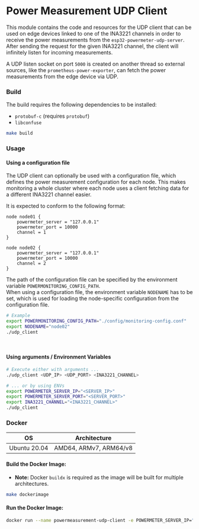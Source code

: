 # Power Measurement UDP Client
This module contains the code and resources for the UDP client that can be used on edge devices linked to one of the INA3221 channels in order to receive the power measurements from the `esp32-powermeter-udp-server`.
After sending the request for the given INA3221 channel, the client will infinitely listen for incoming measurements.

A UDP listen socket on port `5000` is created on another thread so external sources, like the `prometheus-power-exporter`, can fetch the power measurements from the edge device via UDP.

### Build
The build requires the following dependencies to be installed:
- `protobuf-c` (requires `protobuf`)
- `libconfuse`

```bash
make build
```

### Usage

#### Using a configuration file
The UDP client can optionally be used with a configuration file, which defines the power measurement configuration for each node. This makes monitoring a whole cluster where each node uses a client fetching data for a different INA3221 channel easier.

It is expected to conform to the following format:

```text
node node01 {
	powermeter_server = "127.0.0.1"
	powermeter_port = 10000
	channel = 1
}

node node02 {
	powermeter_server = "127.0.0.1"
	powermeter_port = 10000
	channel = 2
}
```

The path of the configuration file can be specified by the environment variable `POWERMONITORING_CONFIG_PATH`.<br>
When using a configuration file, the environment variable `NODENAME` has to be set, which is used for loading the node-specific configuration from the configuration file. 

```bash
# Example
export POWERMONITORING_CONFIG_PATH="./config/monitoring-config.conf"
export NODENAME="node02"
./udp_client
```
<br>

#### Using arguments / Environment Variables
```bash
# Execute either with arguments ...
./udp_client <UDP_IP> <UDP_PORT> <INA3221_CHANNEL>

# ... or by using ENVs
export POWERMETER_SERVER_IP="<SERVER_IP>"
export POWERMETER_SERVER_PORT="<SERVER_PORT>"
export INA3221_CHANNEL="<INA3221_CHANNEL>"
./udp_client
```


### Docker
|  OS     |  Architecture            |
| ---     |      ---                 |
| Ubuntu 20.04  |  AMD64, ARMv7, ARM64/v8   |  

#### Build the Docker Image:

- **Note:** Docker `buildx` is required as the image will be built for multiple architectures.
```bash
make dockerimage
```

#### Run the Docker Image:
```bash
docker run --name powermeasurement-udp-client -e POWERMETER_SERVER_IP="127.0.0.1" -e POWERMETER_SERVER_PORT="10000" -e INA3221_CHANNEL="3" phyz1x/powermeasurement-udp-client:1.0.0
```